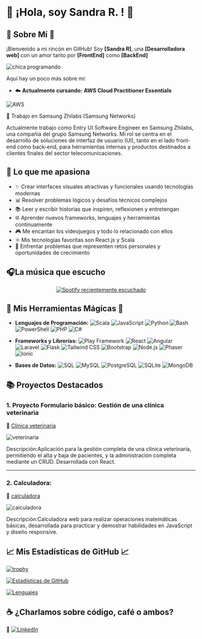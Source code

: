 # 🌟 **¡Hola, soy Sandra R.  !** 🌟

## 🌈 **Sobre Mí** 🌈

¡Bienvenido a mi rincón en GitHub! Soy **[Sandra R]**, una **[Desarrolladora web]** con un amor tanto por **[FrontEnd]** como **[BackEnd]** 

![chica programando](https://pa1.narvii.com/6351/4e4bf1091ab8fb141ee9db56510e779486b5865e_hq.gif)       

Aquí hay un poco más sobre mí:

- ☁️ **Actualmente cursando:** **AWS Cloud Practitioner Essentials**

![AWS](https://img.shields.io/badge/AWS-Cloud_Practitioner-orange?style=for-the-badge&logo=amazonaws&logoColor=white)

🏢 Trabajo en Samsung Zhilabs (Samsung Networks)

Actualmente trabajo como Entry UI Software Engineer en Samsung Zhilabs, una compañía del grupo Samsung Networks. Mi rol se centra en el desarrollo de soluciones de interfaz de usuario (UI), tanto en el lado front-end como back-end, para herramientas internas y productos destinados a clientes finales del sector telecomunicaciones.


## 💖 Lo que me apasiona

- ✨ Crear interfaces visuales atractivas y funcionales usando tecnologías modernas  
- 📊 Resolver problemas lógicos y desafíos técnicos complejos  
- 📚 Leer y escribir historias que inspiren, reflexionen y entretengan  
- 🌐 Aprender nuevos frameworks, lenguajes y herramientas continuamente  
- 🎮 Me encantan los videojuegos y todo lo relacionado con ellos  
- ⚛️ Mis tecnologías favoritas son React.js y Scala  
- 🧩 Enfrentar problemas que representen retos personales y oportunidades de crecimiento


## 🎧La música que escucho 

<div align="center">
  <a href="https://open.spotify.com/user/sanrulljar">
    <img src="https://spotify-recently-played-readme.vercel.app/api?user=sanrulljar&count=5&width=1000" alt="Spotify recientemente escuchado" />
  </a>
</div>

## 🎨 **Mis Herramientas Mágicas** 🎨

- **Lenguajes de Programación:**
  ![Scala](https://img.shields.io/badge/Scala-DC322F?style=flat&logo=scala&logoColor=white)
  ![JavaScript](https://img.shields.io/badge/JavaScript-F7DF1C?style=flat&logo=javascript&logoColor=000000)
  ![Python](https://img.shields.io/badge/Python-3776AB?style=flat&logo=python&logoColor=ffffff)
  ![Bash](https://img.shields.io/badge/Bash-4EAA25?style=flat&logo=gnu-bash&logoColor=ffffff)
  ![PowerShell](https://img.shields.io/badge/PowerShell-5391FE?style=flat&logo=powershell&logoColor=ffffff)
  ![PHP](https://img.shields.io/badge/PHP-787CB5?style=flat&logo=php&logoColor=ffffff)
  ![C#](https://img.shields.io/badge/C%23-239120?style=flat&logo=csharp&logoColor=ffffff)

- **Frameworks y Librerías:**
   ![Play Framework](https://img.shields.io/badge/Play%20Framework-2C3E50?style=flat&logo=play&logoColor=white)
  ![React](https://img.shields.io/badge/React-61DAFB?style=flat&logo=react&logoColor=000000)
  ![Angular](https://img.shields.io/badge/Angular-DD0031?style=flat&logo=angular&logoColor=ffffff)
  ![Laravel](https://img.shields.io/badge/Laravel-FF2D20?style=flat&logo=laravel&logoColor=white)
  ![Flask](https://img.shields.io/badge/Flask-000000?style=flat&logo=flask&logoColor=ffffff)
  ![Tailwind CSS](https://img.shields.io/badge/Tailwind%20CSS-06B6D4?style=flat&logo=tailwindcss&logoColor=ffffff)
  ![Bootstrap](https://img.shields.io/badge/Bootstrap-563D7C?style=flat&logo=bootstrap&logoColor=ffffff)
  ![Node.js](https://img.shields.io/badge/Node.js-339933?style=flat&logo=node.js&logoColor=white)
  ![Phaser](https://img.shields.io/badge/Phaser-2d6df1?style=flat&logo=phaser&logoColor=ffffff)
  ![Ionic](https://img.shields.io/badge/Ionic-3880FF?style=flat&logo=ionic&logoColor=ffffff)

- **Bases de Datos:**
  ![SQL](https://img.shields.io/badge/SQL-003B57?style=flat&logo=sql&logoColor=white)
  ![MySQL](https://img.shields.io/badge/MySQL-4479A1?style=flat&logo=mysql&logoColor=white)
  ![PostgreSQL](https://img.shields.io/badge/PostgreSQL-336791?style=flat&logo=postgresql&logoColor=white)
  ![SQLite](https://img.shields.io/badge/SQLite-003B57?style=flat&logo=sqlite&logoColor=white)
  ![MongoDB](https://img.shields.io/badge/MongoDB-47A248?style=flat&logo=mongodb&logoColor=white)


## 📚 **Proyectos Destacados**

### 1. **Proyecto Formulario básico: Gestión de una clínica veterinaria**
🔗 [Clínica veterinaria](https://formularibasic.netlify.app/)

![veterinaria](https://github.com/user-attachments/assets/6ff4b588-0220-45ce-8a77-97f22dd943df)

Descripción:Aplicación para la gestión completa de una clínica veterinaria, permitiendo el alta y baja de pacientes, y la administración completa mediante un CRUD. Desarrollada con React.

---

### 2. **Calculadora:**
🔗 [calculadora](https://calculadoraop.netlify.app/)

![calculadora](https://github.com/user-attachments/assets/bab58859-6d52-4030-898a-33c2fbf3aad1)


Descripción:Calculadora web para realizar operaciones matemáticas básicas, desarrollada para practicar y demostrar habilidades en JavaScript y diseño responsive.
  
## 📈 **Mis Estadísticas de GitHub** 📈

  [![trophy](https://github-profile-trophy.vercel.app/?username=Roxime13&theme=onedark&row=1)](https://github.com/Roxime13)

[![Estadísticas de GitHub](https://github-readme-stats.vercel.app/api?username=Roxime13&show_icons=true&hide_title=true&hide=prs&count_private=true&include_all_commits=true)](https://github.com/Roxime13)

[![Lenguajes](https://github-readme-stats.vercel.app/api/top-langs/?username=Roxime13&layout=compact)](https://github.com/Roxime13)

## ☕ ¿Charlamos sobre código, café o ambos?

📎 [![LinkedIn](https://img.shields.io/badge/LinkedIn-Conectar-blue?style=for-the-badge&logo=linkedin)](https://www.linkedin.com/in/sandra-rull-jariod-115899265/)
